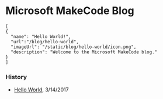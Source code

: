 # Microsoft MakeCode Blog

```codecard
[
{
  "name": "Hello World!",
  "url":"/blog/hello-world",
  "imageUrl": "/static/blog/hello-world/icon.png",
  "description": "Welcome to the Microsoft MakeCode blog."
}
]
```

### History

* [Hello World](/blog/hello-world), 3/14/2017